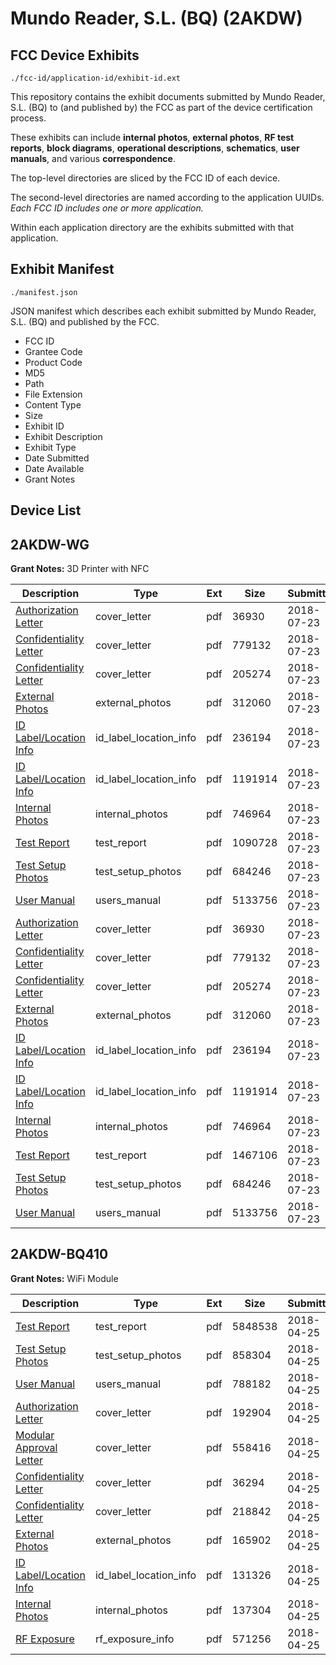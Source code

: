 # Mundo Reader, S.L. (BQ) (2AKDW)
## FCC Device Exhibits

```
./fcc-id/application-id/exhibit-id.ext
```

This repository contains the exhibit documents submitted by Mundo Reader, S.L. (BQ) to (and published by) the FCC as part of the device certification process.

These exhibits can include **internal photos**, **external photos**, **RF test reports**, **block diagrams**, **operational descriptions**, **schematics**, **user manuals**, and various **correspondence**.

The top-level directories are sliced by the FCC ID of each device.

The second-level directories are named according to the application UUIDs. *Each FCC ID includes one or more application.*

Within each application directory are the exhibits submitted with that application. 

## Exhibit Manifest

```
./manifest.json
```

JSON manifest which describes each exhibit submitted by Mundo Reader, S.L. (BQ) and published by the FCC.

- FCC ID
- Grantee Code
- Product Code
- MD5
- Path
- File Extension
- Content Type
- Size
- Exhibit ID
- Exhibit Description
- Exhibit Type
- Date Submitted
- Date Available
- Grant Notes

## Device List
## 2AKDW-WG
**Grant Notes:** 3D Printer with NFC

| Description | Type | Ext | Size | Submitted | Available |
| ----------- | ---- | --- | ---- | --------- | --------- |
| [Authorization Letter](2AKDW-WG/365fef6e9fb36a5a83a5ce99f70cd7e8/3934593.pdf) | cover_letter | pdf | 36930 | 2018-07-23 | 2018-07-23 |
| [Confidentiality Letter](2AKDW-WG/365fef6e9fb36a5a83a5ce99f70cd7e8/3934595.pdf) | cover_letter | pdf | 779132 | 2018-07-23 | 2018-07-23 |
| [Confidentiality Letter](2AKDW-WG/365fef6e9fb36a5a83a5ce99f70cd7e8/3934596.pdf) | cover_letter | pdf | 205274 | 2018-07-23 | 2018-07-23 |
| [External Photos](2AKDW-WG/365fef6e9fb36a5a83a5ce99f70cd7e8/3934586.pdf) | external_photos | pdf | 312060 | 2018-07-23 | 2019-01-19 |
| [ID Label/Location Info](2AKDW-WG/365fef6e9fb36a5a83a5ce99f70cd7e8/3934594.pdf) | id_label_location_info | pdf | 236194 | 2018-07-23 | 2018-07-23 |
| [ID Label/Location Info](2AKDW-WG/365fef6e9fb36a5a83a5ce99f70cd7e8/3934597.pdf) | id_label_location_info | pdf | 1191914 | 2018-07-23 | 2018-07-23 |
| [Internal Photos](2AKDW-WG/365fef6e9fb36a5a83a5ce99f70cd7e8/3934587.pdf) | internal_photos | pdf | 746964 | 2018-07-23 | 2019-01-19 |
| [Test Report](2AKDW-WG/365fef6e9fb36a5a83a5ce99f70cd7e8/3934598.pdf) | test_report | pdf | 1090728 | 2018-07-23 | 2018-07-23 |
| [Test Setup Photos](2AKDW-WG/365fef6e9fb36a5a83a5ce99f70cd7e8/3934588.pdf) | test_setup_photos | pdf | 684246 | 2018-07-23 | 2019-01-19 |
| [User Manual](2AKDW-WG/365fef6e9fb36a5a83a5ce99f70cd7e8/3934589.pdf) | users_manual | pdf | 5133756 | 2018-07-23 | 2019-01-19 |
| [Authorization Letter](2AKDW-WG/4877ae304756f2649cc04b2fe7ea446f/3934593.pdf) | cover_letter | pdf | 36930 | 2018-07-23 | 2018-07-23 |
| [Confidentiality Letter](2AKDW-WG/4877ae304756f2649cc04b2fe7ea446f/3934595.pdf) | cover_letter | pdf | 779132 | 2018-07-23 | 2018-07-23 |
| [Confidentiality Letter](2AKDW-WG/4877ae304756f2649cc04b2fe7ea446f/3934596.pdf) | cover_letter | pdf | 205274 | 2018-07-23 | 2018-07-23 |
| [External Photos](2AKDW-WG/4877ae304756f2649cc04b2fe7ea446f/3934586.pdf) | external_photos | pdf | 312060 | 2018-07-23 | 2019-01-19 |
| [ID Label/Location Info](2AKDW-WG/4877ae304756f2649cc04b2fe7ea446f/3934594.pdf) | id_label_location_info | pdf | 236194 | 2018-07-23 | 2018-07-23 |
| [ID Label/Location Info](2AKDW-WG/4877ae304756f2649cc04b2fe7ea446f/3934597.pdf) | id_label_location_info | pdf | 1191914 | 2018-07-23 | 2018-07-23 |
| [Internal Photos](2AKDW-WG/4877ae304756f2649cc04b2fe7ea446f/3934587.pdf) | internal_photos | pdf | 746964 | 2018-07-23 | 2019-01-19 |
| [Test Report](2AKDW-WG/4877ae304756f2649cc04b2fe7ea446f/3934612.pdf) | test_report | pdf | 1467106 | 2018-07-23 | 2018-07-23 |
| [Test Setup Photos](2AKDW-WG/4877ae304756f2649cc04b2fe7ea446f/3934588.pdf) | test_setup_photos | pdf | 684246 | 2018-07-23 | 2019-01-19 |
| [User Manual](2AKDW-WG/4877ae304756f2649cc04b2fe7ea446f/3934589.pdf) | users_manual | pdf | 5133756 | 2018-07-23 | 2019-01-19 |
## 2AKDW-BQ410
**Grant Notes:** WiFi Module

| Description | Type | Ext | Size | Submitted | Available |
| ----------- | ---- | --- | ---- | --------- | --------- |
| [Test Report](2AKDW-BQ410/1c7d09640902d9710a78ac7af56c81ed/3828733.pdf) | test_report | pdf | 5848538 | 2018-04-25 | 2018-04-25 |
| [Test Setup Photos](2AKDW-BQ410/1c7d09640902d9710a78ac7af56c81ed/3828731.pdf) | test_setup_photos | pdf | 858304 | 2018-04-25 | 2018-10-22 |
| [User Manual](2AKDW-BQ410/1c7d09640902d9710a78ac7af56c81ed/3828730.pdf) | users_manual | pdf | 788182 | 2018-04-25 | 2018-10-22 |
| [Authorization Letter](2AKDW-BQ410/1c7d09640902d9710a78ac7af56c81ed/3828734.pdf) | cover_letter | pdf | 192904 | 2018-04-25 | 2018-04-25 |
| [Modular Approval Letter](2AKDW-BQ410/1c7d09640902d9710a78ac7af56c81ed/3828735.pdf) | cover_letter | pdf | 558416 | 2018-04-25 | 2018-04-25 |
| [Confidentiality Letter](2AKDW-BQ410/1c7d09640902d9710a78ac7af56c81ed/3828737.pdf) | cover_letter | pdf | 36294 | 2018-04-25 | 2018-04-25 |
| [Confidentiality Letter](2AKDW-BQ410/1c7d09640902d9710a78ac7af56c81ed/3828768.pdf) | cover_letter | pdf | 218842 | 2018-04-25 | 2018-04-25 |
| [External Photos](2AKDW-BQ410/1c7d09640902d9710a78ac7af56c81ed/3828729.pdf) | external_photos | pdf | 165902 | 2018-04-25 | 2018-10-22 |
| [ID Label/Location Info](2AKDW-BQ410/1c7d09640902d9710a78ac7af56c81ed/3828732.pdf) | id_label_location_info | pdf | 131326 | 2018-04-25 | 2018-04-25 |
| [Internal Photos](2AKDW-BQ410/1c7d09640902d9710a78ac7af56c81ed/3828728.pdf) | internal_photos | pdf | 137304 | 2018-04-25 | 2018-10-22 |
| [RF Exposure](2AKDW-BQ410/1c7d09640902d9710a78ac7af56c81ed/3828736.pdf) | rf_exposure_info | pdf | 571256 | 2018-04-25 | 2018-04-25 |
